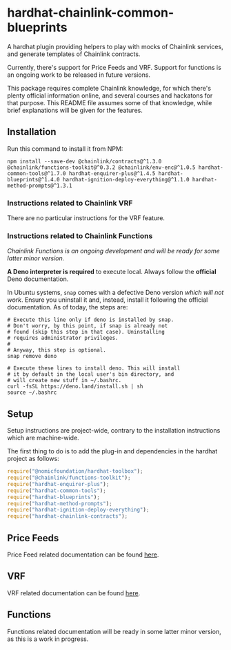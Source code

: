 # hardhat-chainlink-common-blueprints
A hardhat plugin providing helpers to play with mocks of Chainlink services, and generate templates of Chainlink
contracts.

Currently, there's support for Price Feeds and VRF. Support for functions is an ongoing work to be released in future
versions.

This package requires complete Chainlink knowledge, for which there's plenty official information online, and several
courses and hackatons for that purpose. This README file assumes some of that knowledge, while brief explanations
will be given for the features.

## Installation
Run this command to install it from NPM:

```shell
npm install --save-dev @chainlink/contracts@^1.3.0 @chainlink/functions-toolkit@^0.3.2 @chainlink/env-enc@^1.0.5 hardhat-common-tools@^1.7.0 hardhat-enquirer-plus@^1.4.5 hardhat-blueprints@^1.4.0 hardhat-ignition-deploy-everything@^1.1.0 hardhat-method-prompts@^1.3.1
```

### Instructions related to Chainlink VRF
There are no particular instructions for the VRF feature.

### Instructions related to Chainlink Functions
_Chainlink Functions is an ongoing development and will be ready for some latter minor version._

**A Deno interpreter is required** to execute local. Always follow the **official** Deno documentation.

In Ubuntu systems, `snap` comes with a defective Deno version _which will not work_. Ensure you uninstall it and,
instead, install it following the official documentation. As of today, the steps are:

```shell
# Execute this line only if deno is installed by snap.
# Don't worry, by this point, if snap is already not
# found (skip this step in that case). Uninstalling
# requires administrator privileges.
#
# Anyway, this step is optional.
snap remove deno

# Execute these lines to install deno. This will install
# it by default in the local user's bin directory, and
# will create new stuff in ~/.bashrc.
curl -fsSL https://deno.land/install.sh | sh
source ~/.bashrc
```

## Setup
Setup instructions are project-wide, contrary to the installation instructions which are machine-wide.

The first thing to do is to add the plug-in and dependencies in the hardhat project as follows:

```javascript
require("@nomicfoundation/hardhat-toolbox");
require("@chainlink/functions-toolkit");
require("hardhat-enquirer-plus");
require("hardhat-common-tools");
require("hardhat-blueprints");
require("hardhat-method-prompts");
require("hardhat-ignition-deploy-everything");
require("hardhat-chainlink-contracts");
```

## Price Feeds
Price Feed related documentation can be found [here](README.Feeds.md).

## VRF
VRF related documentation can be found [here](README.VRF.md).

## Functions
Functions related documentation will be ready in some latter minor version, as this is a work in progress.
